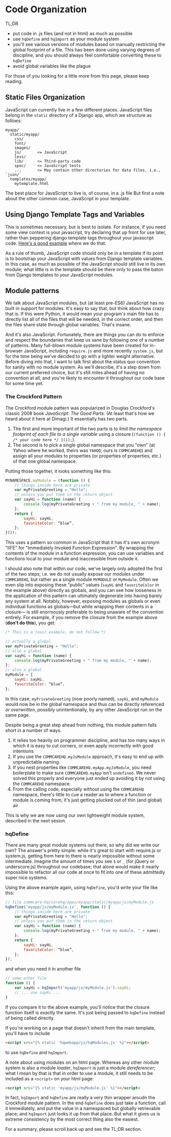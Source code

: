 # Code Organization

TL;DR
- put code in .js files (and not in html) as much as possible
- use `hqDefine` and `hqImport` as your module system
- you'll see various versions of modules based on manually
  restricting the global footprint of a file.
  This has been done using varying degrees of discipline,
  and you should always feel comfortable converting these to `hqDefine`
- avoid global variables like the plague

For those of you looking for a little more from this page,
please keep reading.

## Static Files Organization

JavaScript can currently live in a few different places.
JavaScript files belong in the `static` directory of a Django app,
which we structure as follows:

```
myapp/
  static/myapp/
    css/
    font/
    images/
    js/       <= JavaScript
    less/
    lib/      <= Third-party code
    spec/     <= JavaScript tests
    ...       <= May contain other directories for data files, i.e., `json/`
  templates/myapp/
    mytemplate.html
```

The best place for JavaScript to live is, of course, in a .js file
But first a note about the other common case, JavaScript in your template.

## Using Django Template Tags and Variables
This is sometimes necessary, but is best to isolate.
For instance, if you need some view context is your javascript,
try declaring that up front for use later,
rather than peppering django template tags throughout your javascript code.
[Here's a good example](https://github.com/dimagi/commcare-hq/blob/9a6baaba0a5c94e603f820ca2c0e38dfb00c3c4e/corehq/apps/app_manager/templates/app_manager/releases.html#L22-L42) where we do that.

As a rule of thumb, JavaScript code should only be in a template
if its point is to bootstrap your JavaScript
with values from Django template variables.
In this case, as much as possible of the JavaScript should
still live in its own module;
what little is in the template should be there only to pass the baton
from Django templates to your JavaScript modules.

## Module patterns

We talk about JavaScript modules, but (at least pre-ES6) JavaScript
has no built in support for modules.
It's easy to say that, but think about how crazy that is.
If this were Python, it would mean your program's main file has to
directly list all of the files that will be needed, in the correct order,
and then the files share state through global variables. That's insane.

And it's also JavaScript. Fortunately, there are things you can do to
enforce and respect the boundaries that keep us sane by following
one of a number of patterns.
Many full-blown module systems have been created for in-browser JavaScript,
including `require.js` and more recently `system.js`,
but for the time being we've decided to go with a lighter weight alternative.
Before diving into that, I want to talk first about the status quo
convention for sanity with no module system.
As we'll describe, it's a step down from our current preferred choice,
but it's still miles ahead of having no convention at all,
and you're likely to encounter it throughout our code base for some time yet.

### The Crockford Pattern

The Crockford module pattern was popularized in Douglas Crockford's
classic 2008 book _JavaScript: The Good Parts_.
(At least that's how we heard about it here at Dimagi.)
It essentially has two parts.

1. The first and more important of the two parts is to
   *limit the namespace footprint of each file to a single variable*
   using a closure (`(function () { /* your code here */ }());`).
2. The second is to pick a single global namespace that you "own"
   (at Yahoo where he worked, theirs was `YAHOO`; ours is `COMMCAREHQ`)
   and assign all your modules to properties
   (or properties of properties, etc.)
   of that one global namespace.

Putting those together, it looks something like this:

```javascript
MYNAMESPACE.myModule = (function () {
    // things inside here are private
    var myPrivateGreeting = "Hello";
    // unless you put them in the return object
    var sayHi = function (name) {
        console.log(myPrivateGreeting + " from my module, " + name);
    };
    return {
        sayHi: sayHi,
        favoriteColor: “blue”,
    };
}());
```

This uses a pattern so common in JavaScript that it has it's own
acronym "IIFE" for "Immediately Invoked Function Expression".
By wrapping the contents of the module in a function expression,
you can use variables and functions local to your module
and inaccessible from outside it.

I should also note that within our code, we've largely only adopted
the first of the two steps;
i.e. we do not usually expose our modules under `COMMCAREHQ`,
but rather as a single module `MYMODULE` or `MyModule`.
Often we even slip into exposing these "public" values
(`sayHi` and `favoriteColor` in the example above) directly as globals,
and you can see how looseness in the application of this pattern
can ultimately degenerate into having barely any system at all.
Notably, however, exposing modules as globals or even individual functions
as globals—but while wrapping their contents in a closure—
is still enormously preferable to being unaware of the convention
entirely. For example, if you remove the closure from the example above
(**don't do this**), you get:

```javascript
/* This is a toxic example, do not follow */

// actually a global
var myPrivateGreeting = "Hello";
// also a global
var sayHi = function (name) {
    console.log(myPrivateGreeting + " from my module, " + name);
};
// also a global
myModule = {
    sayHi: sayHi,
    favoriteColor: “blue”,
};
```

In this case, `myPrivateGreeting` (now poorly named), `sayHi`,
and `myModule` would now be in the global namespace
and thus can be directly referenced _or overwritten_, possibly unintentionally, by any other JavaScript run on the same page.

Despite being a great step ahead from nothing,
this module pattern falls short in a number of ways.

1. It relies too heavily on programmer discipline,
   and has too many ways in which it is easy to cut corners,
   or even apply incorrectly with good intentions
2. If you use the `COMMCAREHQ.myJsModule` approach,
   it's easy to end up with unpredictable naming.
3. If you nest properties like `COMMCAREHQ.myApp.myJsModule`,
   you need boilerplate to make sure `COMMCAREHQ.myApp` isn't `undefined`.
   We never solved this properly and everyone just ended up avoiding it
   by not using the `COMMCAREHQ` namespace.
4. From the calling code, especially without using the `COMMCAREHQ`
   namespace, there's little to cue a reader as to where a function or
   module is coming from;
   it's just getting plucked out of thin (and global) air

This is why we are now using our own lightweight module system,
described in the next sesion.

### hqDefine

There are many great module systems out there, so why did we write our own?
The answer's pretty simple: while it's great to start with
require.js or system.js, getting from here to there is nearly impossible
without some intermediate. Imagine the amount of times you see
`$` or `_` (for jQuery or underscore.js) throughout our codebase;
that alone would make it nearly impossible to refactor all our code at once
to fit into one of these admittedly super nice systems.

Using the above example again, using `hqDefine`,
you'd write your file like this:

```javascript
// file commcare-hq/corehq/apps/myapp/static/myapp/js/myModule.js
hqDefine('myapp/js/myModule.js', function () {
    // things inside here are private
    var myPrivateGreeting = "Hello";
    // unless you put them in the return object
    var sayHi = function (name) {
        console.log(myPrivateGreeting + " from my module, " + name);
    };
    return {
        sayHi: sayHi,
        favoriteColor: “blue”,
    };
});
```

and when you need it in another file

```javascript
// some other file
function () {
    var sayHi = hqImport('myapp/js/myModule.js').sayHi;
    // ... use sayHi ...
}
```

If you compare it to the above example, you'll notice that the
closure function itself is exactly the same. It's just being passed
to `hqDefine` instead of being called directly.

If you're working on a page that doesn't inherit
from the main template, you'll have to include
```html
<script src="{% static 'hqwebapp/js/hqModules.js' %}"></script>
```
to use `hqDefine` and `hqImport`.

A note about using modules on an html page.
Whereas any other module system is also a module *loader*,
`hqImport` is just a module *dereferencer*; what I mean by that is that
in order to use a module, it still needs to be included
as a `<script>` on your html page:

```html
<script src="{% static 'myapp/js/myModule.js' %}"></script>
```

In fact, `hqImport` and `hqDefine`
are really a very thin wrapper aroudn the Crockford module pattern.
In the end `hqDefine` does just take a function, call it immediately,
and put the value in a namespaced but globally retrievable place;
and `hqImport` just looks it up from that place.
But what it gives us is extreme consistency by the most correct thing
also the easiest.

For a summary, please scroll back up and see the TL;DR section.
